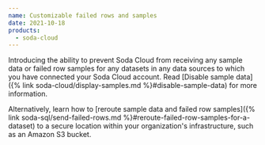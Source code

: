 ```yaml
---
name: Customizable failed rows and samples
date: 2021-10-18
products:
  - soda-cloud
---
```


Introducing the ability to prevent Soda Cloud from receiving any sample data or failed row samples for any datasets in any data sources to which you have connected your Soda Cloud account. Read [Disable sample data]({% link soda-cloud/display-samples.md %}#disable-sample-data) for more information. 

Alternatively, learn how to [reroute sample data and failed row samples]({% link soda-sql/send-failed-rows.md %}#reroute-failed-row-samples-for-a-dataset) to a secure location within your organization's infrastructure, such as an Amazon S3 bucket.
